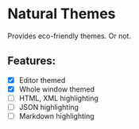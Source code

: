 # Natural Themes

Provides eco-friendly themes. Or not.

## Features:

- [x] Editor themed
- [x] Whole window themed
- [ ] HTML, XML highlighting
- [ ] JSON highlighting
- [ ] Markdown highlighting
